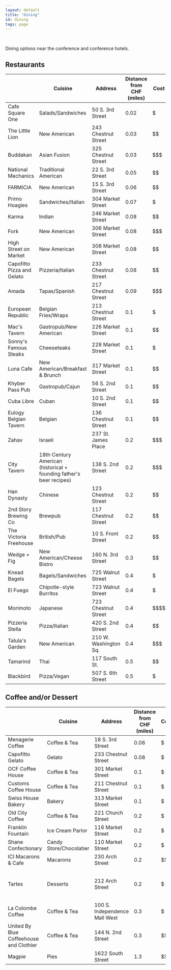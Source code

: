 ```yaml
---
layout: default
title: "dining"
id: dining
tags: page
---
```


<br/>

Dining options near the conference and conference hotels.

## **Restaurants**

|                       | Cuisine                                                     | Address               | Distance from CHF (miles) | Cost | Reservations? | Veg*n Friendly | 
|----------------------------|---------------------------------------------------------------------|-----------------------|---------------------------|------|-------------------|----------------| 
| Cafe Square One            | Salads/Sandwiches                                                   | 50 S. 3rd Street      | 0.02                      | $    | no                | vegetarian     | 
| The Little Lion            | New American                                                        | 243 Chestnut Street   | 0.03                      | $$   | yes               | vegetarian     | 
| Buddakan                   | Asian Fusion                                                        | 325 Chestnut Street   | 0.03                      | $$$  | yes               | yes            | 
| National Mechanics         | Traditional American                                                | 22 S. 3rd Street      | 0.05                      | $$   | yes               | vegetarian     | 
| FARMiCiA                   | New American                                                        | 15 S. 3rd Street      | 0.06                      | $$   | yes               | yes            | 
| Primo Hoagies              | Sandwiches/Italian                                                  | 304 Market Street     | 0.07                      | $    | no                | vegetarian     | 
| Karma                      | Indian                                                              | 246 Market Street     | 0.08                      | $$   | yes               | vegetarian     | 
| Fork                       | New American                                                        | 306 Market Street     | 0.08                      | $$$  | yes               | yes            | 
| High Street on Market      | New American                                                        | 308 Market Street     | 0.08                      | $$   | yes               | yes            | 
| Capofitto Pizza and Gelato | Pizzeria/Italian                                                    | 233 Chestnut Street   | 0.08                      | $$   | yes               | vegetarian     | 
| Amada                      | Tapas/Spanish                                                       | 217 Chestnut Street   | 0.09                      | $$$  | yes               | vegetarian     | 
| European Republic          | Belgian Fries/Wraps                                                 | 213 Chestnut Street   | 0.1                       | $    | no                | vegetarian     | 
| Mac's Tavern               | Gastropub/New American                                              | 226 Market Street     | 0.1                       | $$   | no                | vegetarian     | 
| Sonny's Famous Steaks      | Cheeseteaks                                                         | 228 Market Street     | 0.1                       | $    | no                | no             | 
| Luna Cafe                  | New American/Breakfast & Brunch                                     | 317 Market Street     | 0.1                       | $$   | no                | yes            | 
| Khyber Pass Pub            | Gastropub/Cajun                                                     | 56 S. 2nd Street      | 0.1                       | $$   | no                | yes            | 
| Cuba Libre                 | Cuban                                                               | 10 S. 2nd Street      | 0.1                       | $$   | yes               | vegetarian     | 
| Eulogy Belgian Tavern      | Belgian                                                             | 136 Chestnut Street   | 0.1                       | $$   | yes               | vegetarian     | 
| Zahav                      | Israeli                                                             | 237 St. James Place   | 0.2                       | $$$  | yes               | yes            | 
| City Tavern                | 18th Century American (historical + founding father's beer recipes) | 138 S. 2nd Street     | 0.2                       | $$$  | yes               | no             | 
| Han Dynasty                | Chinese                                                             | 123 Chestnut Street   | 0.2                       | $$   | yes               | vegetarian     | 
| 2nd Story Brewing Co       | Brewpub                                                             | 117 Chestnut Street   | 0.2                       | $$   | yes               | vegetarian     | 
| The Victoria Freehouse     | British/Pub                                                         | 10 S. Front Street    | 0.2                       | $$   | no                | vegetarian     | 
| Wedge + Fig                | New American/Cheese Bistro                                          | 160 N. 3rd Street     | 0.3                       | $$   | no                | vegetarian     | 
| Knead Bagels               | Bagels/Sandwiches                                                   | 725 Walnut Street     | 0.4                       | $    | no                | yes            | 
| El Fuego                   | Chipotle-style Burritos                                             | 723 Walnut Street     | 0.4                       | $    | no                | vegetarian     | 
| Morimoto                   | Japanese                                                            | 723 Chestnut Street   | 0.4                       | \$$$$ | yes               | no             | 
| Pizzeria Stella            | Pizza/Italian                                                       | 420 S. 2nd Street     | 0.4                       | $$   | no                | vegetarian     | 
| Talula's Garden            | New American                                                        | 210 W. Washington Sq. | 0.4                       | $$$  | yes               | vegetarian     | 
| Tamarind                   | Thai                                                                | 117 South St.         | 0.5                       | $$   | yes               | vegetarian     | 
| Blackbird                  | Pizza/Vegan                                                         | 507 S. 6th Street     | 0.5                       | $    | no                | yes            | 

## **Coffee and/or Dessert**

|                                    | Cuisine         | Address                       | Distance from CHF (miles) | Cost | Notes                           |  | 
|-----------------------------------------|-------------------------|-------------------------------|---------------------------|------|---------------------------------|--| 
| Menagerie Coffee                        | Coffee & Tea            | 18 S. 3rd Street              | 0.06                      | $    |                                 |  | 
| Capofitto Gelato                        | Gelato                  | 233 Chestnut Street           | 0.08                      | $    |                                 |  | 
| OCF Coffee House                        | Coffee & Tea            | 301 Market Street             | 0.1                       | $    |                                 |  | 
| Customs Coffee House                    | Coffee & Tea            | 211 Chestnut Street           | 0.1                       | $    |                                 |  | 
| Swiss House Bakery                      | Bakery                  | 313 Market Street             | 0.1                       | $    |                                 |  | 
| Old City Coffee                         | Coffee & Tea            | 221 Church Street             | 0.2                       | $    |                                 |  | 
| Franklin Fountain                       | Ice Cream Parlor        | 116 Market Street             | 0.2                       | $    | Cash only                       |  | 
| Shane Confectionary                     | Candy Store/Chocolatier | 110 Market Street             | 0.2                       | $    |                                 |  | 
| ICI Macarons & Cafe                     | Macarons                | 230 Arch Street               | 0.2                       | $$   |                                 |  | 
| Tartes                                  | Desserts                | 212 Arch Street               | 0.2                       | $    | No seating- walk up window only |  | 
| La Colombe Coffee                       | Coffee & Tea            | 100 S. Independence Mall West | 0.3                       | $    |                                 |  | 
| United By Blue Coffeehouse and Clothier | Coffee & Tea            | 144 N. 2nd Street             | 0.3                       | $$   |                                 |  | 
| Magpie                                  | Pies                    | 1622 South Street             | 1.3                       | $$   |                                 |  | 
